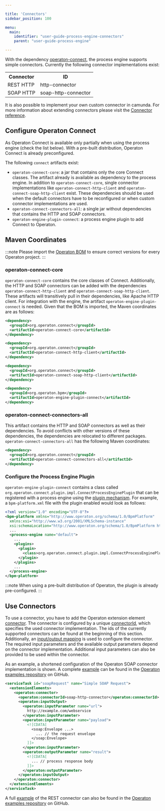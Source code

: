 ```yaml
---

title: 'Connectors'
sidebar_position: 100

menu:
  main:
    identifier: "user-guide-process-engine-connectors"
    parent: "user-guide-process-engine"

---
```



With the dependency [operaton-connect](https://github.com/operaton/operaton/tree/master/connect), the process engine supports simple
connectors. Currently the following connector implementations exist:

<table class="table">
  <tr>
    <th>Connector</th>
    <th>ID</th>
  </tr>
  <tr>
    <td>REST HTTP</td>
    <td>http-connector</td>
  </tr>
  <tr>
    <td>SOAP HTTP</td>
    <td>soap-http-connector</td>
  </tr>
</table>

It is also possible to implement your own custom connector in camunda. For more information about extending connectors please visit the [Connector reference](../../reference/connect/extending-connect.md).


## Configure Operaton Connect

As Operaton Connect is available only partially when using the process engine (check the list below). With a pre-built distribution, Operaton Connect is already preconfigured.

The following `connect` artifacts exist:

* `operaton-connect-core`: a jar that contains only the core Connect classes. The artifact already is available as dependency to the process engine. In addition to `operaton-connect-core`, single connector implementations like `operaton-connect-http-client` and `operaton-connect-soap-http-client` exist. These dependencies should be used when the default connectors have to be reconfigured or when custom connector implementations are used.
* `operaton-connect-connectors-all`: a single jar without dependencies that contains the HTTP and SOAP connectors.
* `operaton-engine-plugin-connect`: a process engine plugin to add Connect to Operaton.


## Maven Coordinates

:::note
  Please import the [Operaton BOM](/get-started/apache-maven/) to ensure correct versions for every Operaton project.
:::


### operaton-connect-core

`operaton-connect-core` contains the core classes of Connect. Additionally, the HTTP and SOAP connectors can be added with the dependencies `operaton-connect-http-client` and `operaton-connect-soap-http-client`. These artifacts will transitively pull in their dependencies, like Apache HTTP client. For integration with the engine, the artifact `operaton-engine-plugin-connect` is needed. Given that the BOM is imported, the Maven coordinates are as follows:

```xml
<dependency>
  <groupId>org.operaton.connect</groupId>
  <artifactId>operaton-connect-core</artifactId>
</dependency>
```

```xml
<dependency>
  <groupId>org.operaton.connect</groupId>
  <artifactId>operaton-connect-http-client</artifactId>
</dependency>
```

```xml
<dependency>
  <groupId>org.operaton.connect</groupId>
  <artifactId>operaton-connect-soap-http-client</artifactId>
</dependency>
```

```xml
<dependency>
  <groupId>org.operaton.bpm</groupId>
  <artifactId>operaton-engine-plugin-connect</artifactId>
</dependency>
```


### operaton-connect-connectors-all

This artifact contains the HTTP and SOAP connectors as well as their dependencies. To avoid conflicts with other versions of these dependencies, the dependencies are relocated to different packages. `operaton-connect-connectors-all` has the following Maven coordinates:

```xml
<dependency>
  <groupId>org.operaton.connect</groupId>
  <artifactId>operaton-connect-connectors-all</artifactId>
</dependency>
```


### Configure the Process Engine Plugin

`operaton-engine-plugin-connect` contains a class called `org.operaton.connect.plugin.impl.ConnectProcessEnginePlugin` that can be registered with a process engine using the [plugin mechanism](../process-engine/process-engine-plugins.md). For example, a `bpm-platform.xml` file with the plugin enabled would look as follows:

```xml
<?xml version="1.0" encoding="UTF-8"?>
<bpm-platform xmlns="http://www.operaton.org/schema/1.0/BpmPlatform"
  xmlns:xsi="http://www.w3.org/2001/XMLSchema-instance"
  xsi:schemaLocation="http://www.operaton.org/schema/1.0/BpmPlatform http://www.operaton.org/schema/1.0/BpmPlatform ">
  ...
  <process-engine name="default">
    ...
    <plugins>
      <plugin>
        <class>org.operaton.connect.plugin.impl.ConnectProcessEnginePlugin</class>
      </plugin>
    </plugins>
    ...
  </process-engine>
</bpm-platform>
```

:::note
  When using a pre-built distribution of Operaton, the plugin is already pre-configured.
:::


## Use Connectors

To use a connector, you have to add the Operaton extension element [connector](../../reference/bpmn20/custom-extensions/extension-elements.md#connector). The connector is configured by a unique [connectorId](../../reference/bpmn20/custom-extensions/extension-elements.md#connectorid), which specifies the used connector implementation. The ids of the currently supported connectors can be found at the beginning of this section. Additionally, an [input/output mapping](../process-engine/variables.md#inputoutput-variable-mapping) is used to configure the connector. The required input parameters and the available output parameters depend on the connector implementation. Additional input parameters can also be provided to be used within the connector.

As an example, a shortened configuration of the Operaton SOAP connector implementation is shown. A complete [example](https://github.com/operaton/operaton-bpm-examples/tree/master/servicetask/soap-service) can be found in the [Operaton examples repository](https://github.com/operaton/operaton-bpm-examples) on GitHub.

```xml
<serviceTask id="soapRequest" name="Simple SOAP Request">
  <extensionElements>
    <operaton:connector>
      <operaton:connectorId>soap-http-connector</operaton:connectorId>
      <operaton:inputOutput>
        <operaton:inputParameter name="url">
          http://example.com/webservice
        </operaton:inputParameter>
        <operaton:inputParameter name="payload">
          <![CDATA[
            <soap:Envelope ...>
              ... // the request envelope
            </soap:Envelope>
          ]]>
        </operaton:inputParameter>
        <operaton:outputParameter name="result">
          <![CDATA[
            ... // process response body
          ]]>
        </operaton:outputParameter>
      </operaton:inputOutput>
    </operaton:connector>
  </extensionElements>
</serviceTask>
```

A full [example](https://github.com/operaton/operaton-bpm-examples/tree/master/servicetask/rest-service) of the REST connector can also be found in the [Operaton examples repository](https://github.com/operaton/operaton-bpm-examples) on GitHub.
